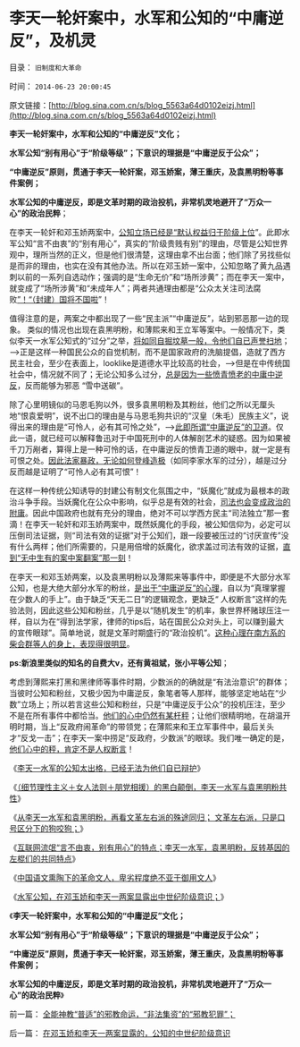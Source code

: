 # 李天一轮奸案中，水军和公知的“中庸逆反”，及机灵

目录： `旧制度和大革命` 

时间： `2014-06-23 20:00:45` 

原文链接：[http://blog.sina.com.cn/s/blog_5563a64d0102eizj.html](http://blog.sina.com.cn/s/blog_5563a64d0102eizj.html)

**李天一轮奸案中，水军和公知的“中庸逆反”文化；**

**水军公知“别有用心”于“阶级等级”；下意识的理据是“中庸逆反于公众”；**

**“中庸逆反”原则，贯通于李天一轮奸案，邓玉娇案，薄王重庆，及袁黑明粉等事件案例；**

**水军公知的中庸逆反，即是文革时期的政治投机，非常机灵地避开了“万众一心”的政治民粹**；

在李天一轮奸和邓玉娇两案中，[公知立场已经是“默认权益归于阶级上位](../../../2014/6/22/在邓玉娇和李天一两案显露的，公知的中世纪阶级意识.md)”。此即水军公知“言不由衷”的“别有用心”，真实的“阶级贵贱有别”的理由，尽管是公知世界观中，理所当然的正义，但是他们很清楚，这理由拿不出台面；他们除了另找些似是而非的理由，也实在没有其他办法。所以在邓玉娇一案中，公知忽略了黄九品遇刺以前的一系列自选动作；强调的是“生命无价”和“场所涉黄”；而在李天一案中，就变成了“场所涉黄”和“未成年人”；两者共通理由都是“公众太关注司法腐败[”！“（封建）国将不国啦](../../../2009/7/24/人权普世价值观或令传统中国将不国.md)”！

值得注意的是，两案之中都出现了一些“民主派”“中庸逆反”，站到邪恶那一边的现象。
类似的情况也出现在袁黑明粉，和薄熙来和王立军等案中。一般情况下，类似李天一水军公知式的“过分”之举，[将如同自掘坟墓一般，令他们自已声誉扫地](../../../2014/6/17/李天一水军的公知，已经无法为他们自已辩护；.md)；——>正是这样一种国民公众的自觉机制，而不是国家政府的洗脑提倡，造就了西方民主社会，至少在表面上，looklike是道德水平比较高的社会，——>但是在中传统国社会中，情况就不同了；无论公知多么过分，[总是因为一些愤青愤老的中庸中逆反](../../../2009/8/23/传统文化之中庸之道.md)，反而能够为邪恶
“雪中送碳”。

除了心里明镜似的马恩毛狗以外，很多袁黑明粉及其粉丝，他们之所以无厘头地“恨袁爱明”，说不出口的理由是与马恩毛狗共识的“汉皇（朱毛）民族主义”，说得出来的理由是“可怜人，必有其可怜之处”，——>[此即所谓“中庸逆反”的卫道](../../../2009/8/24/法见二纲之中庸枉法.md)。仅此一语，就已经可以解释鲁迅对于中国死刑中的人体解剖艺术的疑惑。因为如果被千刀万剐者，算得上是一种可怜的话，在中庸逆反的愤青卫道的眼中，就一定是有可恨之处。[因此法家暴政，无论如何登峰造极](../../../2009/8/24/中庸枉法,惩善扬恶,坏事做尽.md)（如同李家水军的过分），越是过分反而越是证明了“可怜人必有其可恨”！

在这样一种传统公知诱导的封建公有制文化氛围之中，“妖魔化”就成为最根本的政治斗争手段。当妖魔化在公众中影响，似乎总是有效的社会，[司法也会变成政治的附庸](http://darthvad.blog.sohu.com/132381039.html)。因此中国政府也就有充分的理由，绝对不可以学西方民主“司法独立”那一套滴！在李天一轮奸和邓玉娇两案中，既然妖魔化的手段，被公知信仰为，必定可以压倒司法证据，则“司法有效的证据”对于公知们，跟一段要被压过的“讨厌宣传”没有什么两样；他们所需要的，只是用倍增的妖魔化，欲求盖过司法有效的证据，[直到“无中生有的案中案翻案”那一刻](../../../2013/8/28/李天一案怎么能动摇中国政体的合法性？.md)！

在李天一和邓玉娇两案，以及袁黑明粉以及薄熙来等事件中，即便是不大部分水军公知，也是大绝大部分水军的粉丝，[是出于“中庸逆反”的心理](../../../2009/8/23/法治就是依律一刀切而拒绝中庸枉法！.md)，自以为“真理掌握在少数人的手上”。由于缺乏“天无二日”的逻辑观念，更缺乏“
人权断言”这样的先验法则，因此这些公知和粉丝，几乎是以“随机发生”的机率，象世界杯赌球压注一样，自以为在“得到法学家，律师的tips后，站在国民公众对头上，可以赚到最大的宣传眼球”。简单地说，就是文革时期盛行的“政治投机”。[这种心理在南方系的柴会群等人的身上，表现得很明显](../../../2014/6/7/李天一轮奸案中的南方系柴会群记者.md)。

**ps:新浪里类似的知名的自费大v，还有黄祖斌，张小平等公知**；

考虑到薄熙来打黑和黑律师等事件时期，少数派的的确就是“有法治意识”的群体；当彼时公知和粉丝，又极少因为中庸逆反，象笔者等人那样，能够坚定地站在“少数”立场上；所以若言这些公知和粉丝，只是“中庸逆反于公众”的投机压注，至少不是在所有事件中都恰当。[他们的心中仍然有某杆秤](../../../2009/8/23/为什么“世风日下，人心不古”？.md)；让他们很精明地，在胡温开明时期，当上“反政府闹革命”的带领党；在薄熙来和王立军事件中，最后关头才“反戈一击”；在李天一案中捞足“反政府，少数派”的眼球。我们唯一确定的是，[他们心中的秤，肯定不是人权断言](../../../2011/11/13/团结不能代替妥协，人权需要做人的勇气.md)！

《[李天一水军的公知太出格，已经无法为他们自已辩护](../../../2014/6/17/李天一水军的公知，已经无法为他们自已辩护；.md)》

《[（细节理性主义＋女人法则＋朋党相援）的黑白颠倒，李天一水军与袁黑明粉共性](../../../2014/6/18/李天一水军的公知，不知道无耻的后果；.md)》

《[从李天一水军和袁黑明粉，再看文革左右派的殊途同归；
文革左右派，只是口号区分下的狗咬狗；](../../../2014/6/19/从李天一水军和袁黑明粉，再看文革左右派的五四精神.md)》

《[互联网流氓“言不由衷，别有用心”的特点；李天一水军，袁黑明粉，反转基因的左棍们的共同特点](../../../2014/6/20/流氓公知“言不由衷，别有用心”的中国特色.md)》

《[中国语文熏陶下的革命文人，卑劣程度绝不亚于御用文人](../../../2014/6/21/语文是用逻辑表达真实，中国语文是用表意编织虚假.md)》

《[水军公知，在邓玉娇和李天一两案显露出中世纪阶级意识；](../../../2014/6/22/在邓玉娇和李天一两案显露的，公知的中世纪阶级意识.md)》

《**李天一轮奸案中，水军和公知的“中庸逆反”文化；**

**水军公知“别有用心”于“阶级等级”；下意识的理据是“中庸逆反于公众”；**

**“中庸逆反”原则，贯通于李天一轮奸案，邓玉娇案，薄王重庆，及袁黑明粉等事件案例；**

**水军公知的中庸逆反，即是文革时期的政治投机，非常机灵地避开了“万众一心”的政治民粹**》

前一篇： [全能神教“普适”的邪教命运，“非法集资”的“邪教犯罪”；](../../../2014/6/23/全能神教“普适”的邪教命运，“非法集资”的“邪教犯罪”；.md)

后一篇： [在邓玉娇和李天一两案显露的，公知的中世纪阶级意识](../../../2014/6/22/在邓玉娇和李天一两案显露的，公知的中世纪阶级意识.md)


